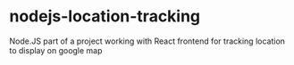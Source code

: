 # nodejs-location-tracking
Node.JS part of a project working with React frontend for tracking location to display on google map 
